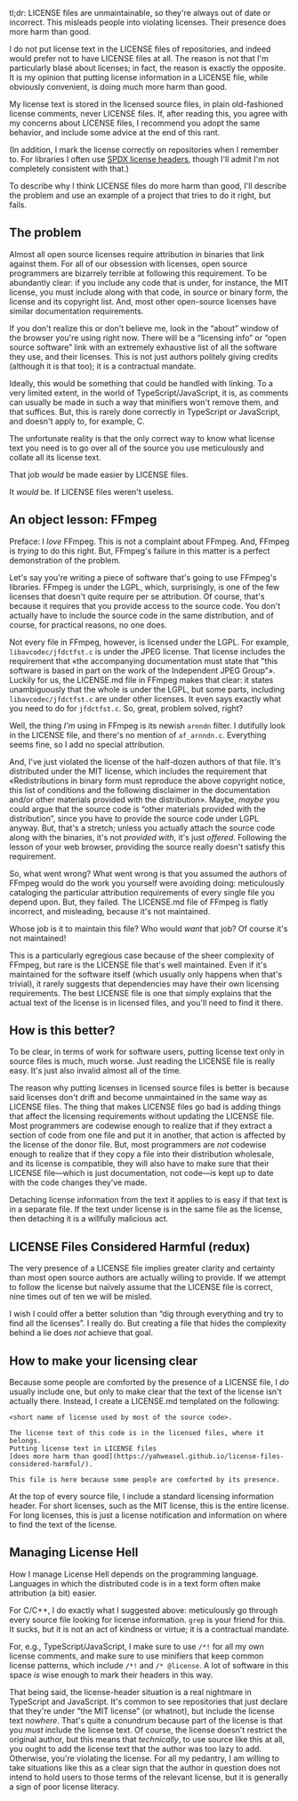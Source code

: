 tl;dr: LICENSE files are unmaintainable, so they're always out of date or incorrect. This misleads people into violating licenses. Their presence does more harm than good.

I do not put license text in the LICENSE files of repositories, and indeed would prefer not to have LICENSE files at all. The reason is not that I'm particularly blasé about licenses; in fact, the reason is exactly the opposite. It is my opinion that putting license information in a LICENSE file, while obviously convenient, is doing much more harm than good.

My license text is stored in the licensed source files, in plain old-fashioned license comments, never LICENSE files. If, after reading this, you agree with my concerns about LICENSE files, I recommend you adopt the same behavior, and include some advice at the end of this rant.

(In addition, I mark the license correctly on repositories when I remember to. For libraries I often use [SPDX license headers](https://spdx.org/licenses/), though I'll admit I'm not completely consistent with that.)

To describe why I think LICENSE files do more harm than good, I'll describe the problem and use an example of a project that tries to do it right, but fails.


## The problem

Almost all open source licenses require attribution in binaries that link against them. For all of our obsession with licenses, open source programmers are bizarrely terrible at following this requirement. To be abundantly clear: if you include any code that is under, for instance, the MIT license, you must include along with that code, in source or binary form, the license and its copyright list. And, most other open-source licenses have similar documentation requirements.

If you don't realize this or don't believe me, look in the “about” window of the browser you're using right now. There will be a “licensing info” or “open source software” link with an extremely exhaustive list of all the software they use, and their licenses. This is not just authors politely giving credits (although it is that too); it is a contractual mandate.

Ideally, this would be something that could be handled with linking. To a very limited extent, in the world of TypeScript/JavaScript, it is, as comments can usually be made in such a way that minifiers won't remove them, and that suffices. But, this is rarely done correctly in TypeScript or JavaScript, and doesn't apply to, for example, C.

The unfortunate reality is that the only correct way to know what license text you need is to go over all of the source you use meticulously and collate all its license text.

That job *would* be made easier by LICENSE files.

It *would* be. If LICENSE files weren't useless.


## An object lesson: FFmpeg

Preface: I *love* FFmpeg. This is not a complaint about FFmpeg. And, FFmpeg is *trying* to do this right. But, FFmpeg's failure in this matter is a perfect demonstration of the problem.

Let's say you're writing a piece of software that's going to use FFmpeg's libraries. FFmpeg is under the LGPL, which, surprisingly, is one of the few licenses that doesn't quite require per se attribution. Of course, that's because it requires that you provide access to the source code. You don't actually have to include the source code in the same distribution, and of course, for practical reasons, no one does.

Not every file in FFmpeg, however, is licensed under the LGPL. For example, `libavcodec/jfdctfst.c` is under the JPEG license. That license includes the requirement that «the accompanying documentation must state that "this software is based in part on the work of the Independent JPEG Group"». Luckily for us, the LICENSE.md file in FFmpeg makes that clear: it states unambiguously that the whole is under the LGPL, but some parts, including `libavcodec/jfdctfst.c` are under other licenses. It even says exactly what you need to do for `jfdctfst.c`. So, great, problem solved, right?

Well, the thing *I'm* using in FFmpeg is its newish `arnndn` filter. I dutifully look in the LICENSE file, and there's no mention of `af_arnndn.c`. Everything seems fine, so I add no special attribution.

And, I've just violated the license of the half-dozen authors of that file. It's distributed under the MIT license, which includes the requirement that «Redistributions in binary form must reproduce the above copyright notice, this list of conditions and the following disclaimer in the documentation and/or other materials provided with the distribution». Maybe, *maybe* you could argue that the source code is “other materials provided with the distribution”, since you have to provide the source code under LGPL anyway. But, that's a stretch; unless you actually attach the source code along with the binaries, it's not *provided with*, it's just *offered*. Following the lesson of your web browser, providing the source really doesn't satisfy this requirement.

So, what went wrong? What went wrong is that you assumed the authors of FFmpeg would do the work you yourself were avoiding doing: meticulously cataloging the particular attribution requirements of every single file you depend upon. But, they failed. The LICENSE.md file of FFmpeg is flatly incorrect, and misleading, because it's not maintained.

Whose job is it to maintain this file? Who would *want* that job? Of course it's not maintained!

This is a particularly egregious case because of the sheer complexity of FFmpeg, but rare is the LICENSE file that's well maintained. Even if it's maintained for the software itself (which usually only happens when that's trivial), it rarely suggests that dependencies may have their own licensing requirements. The best LICENSE file is one that simply explains that the actual text of the license is in licensed files, and you'll need to find it there.


## How is this better?

To be clear, in terms of work for software users, putting license text only in source files is much, much worse. Just reading the LICENSE file is really easy. It's just also invalid almost all of the time.

The reason why putting licenses in licensed source files is better is because said licenses don't drift and become unmaintained in the same way as LICENSE files. The thing that makes LICENSE files go bad is adding things that affect the licensing requirements without updating the LICENSE file. Most programmers are codewise enough to realize that if they extract a section of code from one file and put it in another, that action is affected by the license of the donor file. But, most programmers are *not* codewise enough to realize that if they copy a file into their distribution wholesale, and its license is compatible, they will also have to make sure that their LICENSE file—which is just documentation, not code—is kept up to date with the code changes they've made.

Detaching license information from the text it applies to is easy if that text is in a separate file. If the text under license is in the same file as the license, then detaching it is a willfully malicious act.


## LICENSE Files Considered Harmful (redux)

The very presence of a LICENSE file implies greater clarity and certainty than most open source authors are actually willing to provide. If we attempt to follow the license but naïvely assume that the LICENSE file is correct, nine times out of ten we will be misled.

I wish I could offer a better solution than “dig through everything and try to find all the licenses”. I really do. But creating a file that hides the complexity behind a lie does *not* achieve that goal.


## How to make your licensing clear

Because some people are comforted by the presence of a LICENSE file, I *do* usually include one, but only to make clear that the text of the license isn't actually there. Instead, I create a LICENSE.md templated on the following:

```
<short name of license used by most of the source code>.

The license text of this code is in the licensed files, where it belongs.
Putting license text in LICENSE files
[does more harm than good](https://yahweasel.github.io/license-files-considered-harmful/).

This file is here because some people are comforted by its presence.
```

At the top of every source file, I include a standard licensing information header. For short licenses, such as the MIT license, this is the entire license. For long licenses, this is just a license notification and information on where to find the text of the license.


## Managing License Hell

How I manage License Hell depends on the programming language. Languages in which the distributed code is in a text form often make attribution (a bit) easier.

For C/C++, I do exactly what I suggested above: meticulously go through every source file looking for license information. `grep` is your friend for this. It sucks, but it is not an act of kindness or virtue; it is a contractual mandate.

For, e.g., TypeScript/JavaScript, I make sure to use `/*!` for all my own license comments, and make sure to use minifiers that keep common license patterns, which include `/*!` and `/* @license`. A lot of software in this space *is* wise enough to mark their headers in this way.

That being said, the license-header situation is a real nightmare in TypeScript and JavaScript. It's common to see repositories that just declare that they're under “the MIT license” (or whatnot), but include the license text *nowhere*. That's quite a conundrum because part of the license is that you *must* include the license text. Of course, the license doesn't restrict the original author, but this means that *technically*, to use source like this at all, you ought to add the license text that the author was too lazy to add. Otherwise, you're violating the license. For all my pedantry, I am willing to take situations like this as a clear sign that the author in question does not intend to hold users to those terms of the relevant license, but it is generally a sign of poor license literacy.
